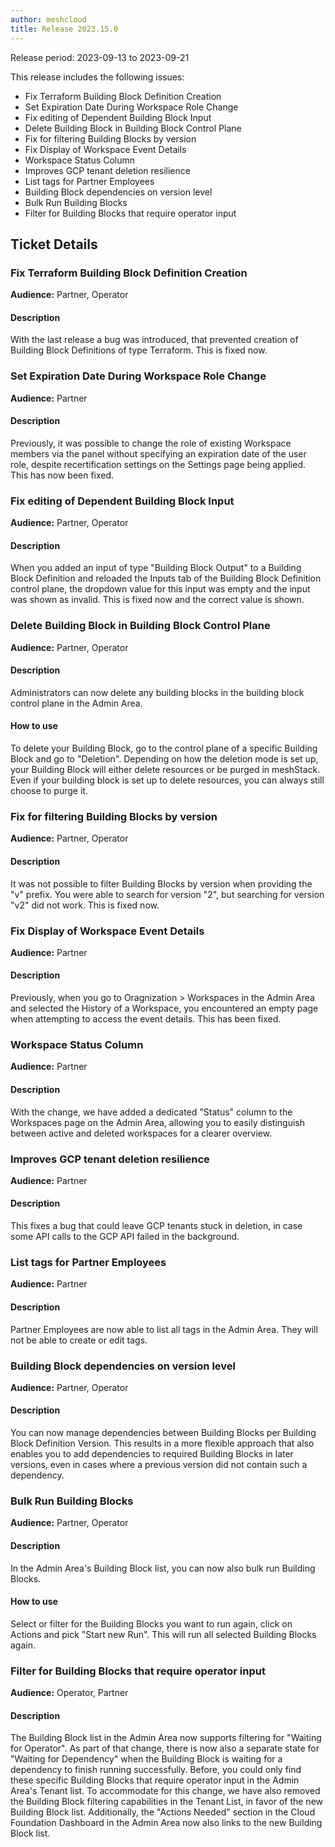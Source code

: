 ```yaml
---
author: meshcloud
title: Release 2023.15.0
---
```


Release period: 2023-09-13 to 2023-09-21

This release includes the following issues:
* Fix Terraform Building Block Definition Creation
* Set Expiration Date During Workspace Role Change
* Fix editing of Dependent Building Block Input
* Delete Building Block in Building Block Control Plane
* Fix for filtering Building Blocks by version
* Fix Display of Workspace Event Details
* Workspace Status Column
* Improves GCP tenant deletion resilience
* List tags for Partner Employees
* Building Block dependencies on version level
* Bulk Run Building Blocks
* Filter for Building Blocks that require operator input
<!--truncate-->

## Ticket Details
### Fix Terraform Building Block Definition Creation
**Audience:** Partner, Operator


#### Description
With the last release a bug was introduced, that prevented creation of Building Block Definitions of type Terraform.
This is fixed now.

### Set Expiration Date During Workspace Role Change
**Audience:** Partner


#### Description
Previously, it was possible to change the role of existing Workspace members
via the panel without specifying an expiration date of the user role, despite
recertification settings on the Settings page being applied. This has now been
fixed.

### Fix editing of Dependent Building Block Input
**Audience:** Partner, Operator


#### Description
When you added an input of type "Building Block Output" to a Building Block Definition and reloaded the Inputs tab
of the Building Block Definition control plane, the dropdown value for this input was empty and the input was shown
as invalid. This is fixed now and the correct value is shown.

### Delete Building Block in Building Block Control Plane
**Audience:** Partner, Operator


#### Description
Administrators can now delete any building blocks in the building block control plane in the Admin Area.

#### How to use
To delete your Building Block, go to the control plane of a specific Building Block and go to "Deletion". Depending on how the deletion mode is set up, your Building Block will either delete resources or be purged in meshStack. Even if your building block is set up to delete resources, you can always still choose to purge it.

### Fix for filtering Building Blocks by version
**Audience:** Partner, Operator


#### Description
It was not possible to filter Building Blocks by version when providing the "v" prefix. You were able
to search for version "2", but searching for version "v2" did not work. This is fixed now.

### Fix Display of Workspace Event Details
**Audience:** Partner


#### Description
Previously, when you go to Oragnization > Workspaces in the Admin Area and selected the History of a Workspace, you encountered an empty page when attempting to access the event details. This has been fixed.

### Workspace Status Column
**Audience:** Partner


#### Description
With the change, we have added a dedicated "Status" column to the Workspaces page on the Admin Area, allowing you 
to easily distinguish between active and deleted workspaces for a clearer overview.

### Improves GCP tenant deletion resilience
**Audience:** Partner


#### Description
This fixes a bug that could leave GCP tenants stuck in deletion, in case some API
calls to the GCP API failed in the background.

### List tags for Partner Employees
**Audience:** Partner


#### Description
Partner Employees are now able to list all tags in the Admin Area. They will not be able to create or edit tags.

### Building Block dependencies on version level
**Audience:** Partner, Operator


#### Description
You can now manage dependencies between Building Blocks per Building Block Definition Version.
This results in a more flexible approach that also enables you to add dependencies to required
Building Blocks in later versions, even in cases where a previous version did not contain such
a dependency.

### Bulk Run Building Blocks
**Audience:** Partner, Operator


#### Description
In the Admin Area's Building Block list, you can now also bulk run Building Blocks.

#### How to use
Select or filter for the Building Blocks you want to run again, click on Actions and pick "Start new Run".
This will run all selected Building Blocks again.

### Filter for Building Blocks that require operator input
**Audience:** Operator, Partner


#### Description
The Building Block list in the Admin Area now supports filtering for "Waiting for Operator". As part of that 
change, there is now also a separate state for "Waiting for Dependency" when the Building Block is waiting for a 
dependency to finish running successfully. Before, you could only find these specific Building Blocks that require 
operator input in the Admin Area's Tenant list. To accommodate for this change, we have also removed the Building 
Block filtering capabilities in the Tenant List, in favor of the new Building Block list. Additionally, the 
"Actions Needed" section in the Cloud Foundation Dashboard in the Admin Area now also links to the new Building 
Block list.

